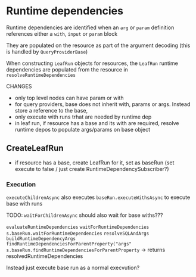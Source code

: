 # Runtime dependencies
Runtime dependencies are identified when an `arg` or `param` definition references either a `with`, `input` or `param` block

They are populated on the resource as part of the argument decoding (this is handled by `QueryProviderBase`)

When constructing `LeafRun` objects for resources, the `LeafRun` runtime dependencies are populated from the resource
in `resolveRuntimeDependencies`



CHANGES
- only top level nodes can have param or with
- for query providers, base does not inherit with, params or args. Instead store a reference to the base,
- only execute with runs trhat are needed by runtime dep
- in leaf run, if resource has a base and its with are required, resolve runtime depos to populate args/params on base object



## CreateLeafRun

- if resource has a base, create LeafRun for it, set as baseRun (set execute to false / just create RuntimeDependencySubscriber?)

### Execution
`executeChildrenAsync` also executes `baseRun.executeWithsAsync` to execute base with runs 

TODO: `waitForChildrenAsync` should also wait for base withs???

`evaluateRuntimeDependencies`
    `waitForRuntimeDependencies`
        `s.baseRun.waitForRuntimeDependencies`
    `resolveSQLAndArgs`    
        `buildRuntimeDependencyArgs`
            `findRuntimeDependenciesForParentProperty("args"`
                `s.baseRun.findRuntimeDependenciesForParentProperty` -> returns resolvedRuntimeDependencies




Instead just execute base run as a normal execvution?